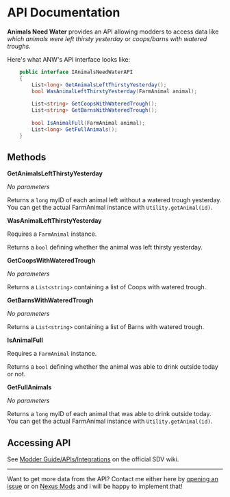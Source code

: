 # API Documentation
**Animals Need Water** provides an API allowing modders to access data like *which animals were left thirsty yesterday* or *coops/barns with watered troughs*.

Here's what ANW's API interface looks like:
```csharp
    public interface IAnimalsNeedWaterAPI
    {
        List<long> GetAnimalsLeftThirstyYesterday();
        bool WasAnimalLeftThirstyYesterday(FarmAnimal animal);
    
        List<string> GetCoopsWithWateredTrough();
        List<string> GetBarnsWithWateredTrough();
    
        bool IsAnimalFull(FarmAnimal animal);
        List<long> GetFullAnimals();
    }
```
## Methods
**GetAnimalsLeftThirstyYesterday**

*No parameters*

Returns a ```long``` myID of each animal left without a watered trough yesterday. 
You can get the actual FarmAnimal instance with ```Utility.getAnimal(id)```.

**WasAnimalLeftThirstyYesterday**

Requires a ```FarmAnimal``` instance.

Returns a ```bool``` defining whether the animal was left thirsty yesterday.

**GetCoopsWithWateredTrough**

*No parameters*

Returns a ```List<string>```  containing a list of Coops with watered trough.

**GetBarnsWithWateredTrough**

*No parameters*

Returns a ```List<string>```  containing a list of Barns with watered trough.

**IsAnimalFull**

Requires a ```FarmAnimal``` instance.

Returns a ```bool``` defining whether the animal was able to drink outside today or not.

**GetFullAnimals**

*No parameters*

Returns a ```long``` myID of each animal that was able to drink outside today.
You can get the actual FarmAnimal instance with ```Utility.getAnimal(id)```.
## Accessing API
See [Modder Guide/APIs/Integrations](https://stardewvalleywiki.com/Modding:Modder_Guide/APIs/Integrations#Using_an_API) on the official SDV wiki.

---
Want to get more data from the API? Contact me either here by [opening an issue](https://github.com/gzhynko/StardewMods/issues/new) or on [Nexus Mods](https://www.nexusmods.com/stardewvalley/mods/6196?tab=posts) and i will be happy to implement that!
